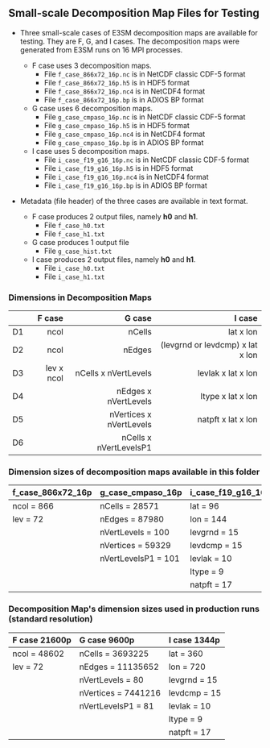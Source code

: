 ## Small-scale Decomposition Map Files for Testing

* Three small-scale cases of E3SM decomposition maps are available for testing.
  They are F, G, and I cases. The decomposition maps were generated from E3SM
  runs on 16 MPI processes.
  + F case uses 3 decomposition maps.
    + File `f_case_866x72_16p.nc` is in NetCDF classic CDF-5 format
    + File `f_case_866x72_16p.h5` is in HDF5 format
    + File `f_case_866x72_16p.nc4` is in NetCDF4 format
    + File `f_case_866x72_16p.bp` is in ADIOS BP format
  + G case uses 6 decomposition maps.
    + File `g_case_cmpaso_16p.nc` is in NetCDF classic CDF-5 format
    + File `g_case_cmpaso_16p.h5` is in HDF5 format
    + File `g_case_cmpaso_16p.nc4` is in NetCDF4 format
    + File `g_case_cmpaso_16p.bp` is in ADIOS BP format
  + I case uses 5 decomposition maps.
    + File `i_case_f19_g16_16p.nc` is in NetCDF classic CDF-5 format
    + File `i_case_f19_g16_16p.h5` is in HDF5 format
    + File `i_case_f19_g16_16p.nc4` is in NetCDF4 format
    + File `i_case_f19_g16_16p.bp` is in ADIOS BP format

* Metadata (file header) of the three cases are available in text format.
  + F case produces 2 output files, namely **h0** and **h1**.
    + File `f_case_h0.txt`
    + File `f_case_h1.txt`
  + G case produces 1 output file
    + File `g_case_hist.txt`
  + I case produces 2 output files, namely **h0** and **h1**.
    + File `i_case_h0.txt`
    + File `i_case_h1.txt`

### Dimensions in Decomposition Maps
  |    | F case     | G case                  | I case                           |
  |:--:|-----------:|------------------------:|---------------------------------:|
  | D1 | ncol       | nCells                  | lat x lon                        |
  | D2 | ncol       | nEdges                  | (levgrnd or levdcmp) x lat x lon |
  | D3 | lev x ncol | nCells x nVertLevels    | levlak x lat x lon               |
  | D4 |            | nEdges x nVertLevels    | ltype x lat x lon                |
  | D5 |            | nVertices x nVertLevels | natpft x lat x lon               |
  | D6 |            | nCells x nVertLevelsP1  |                                  |

### Dimension sizes of decomposition maps available in this folder
  | f_case_866x72_16p | g_case_cmpaso_16p   | i_case_f19_g16_16p |
  |:------------------|:--------------------|:-------------------|
  | ncol = 866        | nCells = 28571      | lat = 96           |
  | lev = 72          | nEdges = 87980      | lon = 144          |
  |                   | nVertLevels = 100   | levgrnd = 15       |
  |                   | nVertices = 59329   | levdcmp = 15       |
  |                   | nVertLevelsP1 = 101 | levlak = 10        |
  |                   |                     | ltype = 9          |
  |                   |                     | natpft = 17        |

### Decomposition Map's dimension sizes used in production runs (standard resolution)
  | F case 21600p | G case 9600p        | I case 1344p |
  |:--------------|:--------------------|:-------------|
  | ncol = 48602  | nCells = 3693225    | lat = 360    |
  | lev = 72      | nEdges = 11135652   | lon = 720    |
  |               | nVertLevels = 80    | levgrnd = 15 |
  |               | nVertices = 7441216 | levdcmp = 15 |
  |               | nVertLevelsP1 = 81  | levlak = 10  |
  |               |                     | ltype = 9    |
  |               |                     | natpft = 17  |

